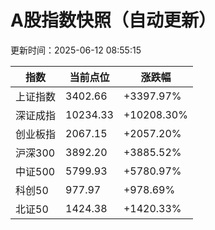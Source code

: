 # A股指数快照（自动更新）

更新时间：2025-06-12 08:55:15


| 指数 | 当前点位 | 涨跌幅 |
|------|-----------|--------|
| 上证指数 | 3402.66 | +3397.97% |
| 深证成指 | 10234.33 | +10208.30% |
| 创业板指 | 2067.15 | +2057.20% |
| 沪深300 | 3892.20 | +3885.52% |
| 中证500 | 5799.93 | +5780.97% |
| 科创50 | 977.97 | +978.69% |
| 北证50 | 1424.38 | +1420.33% |